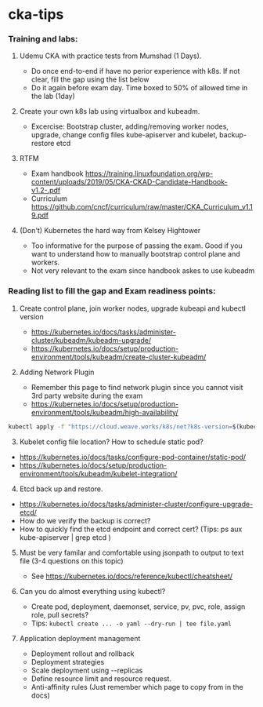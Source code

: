 # cka-tips

### Training and labs: 

  1. Udemu CKA with practice tests from Mumshad (1 Days).
     - Do once end-to-end if have no perior experience with k8s. If not clear, fill the gap using the list below
     - Do it again before exam day. Time boxed to 50% of allowed time in the lab (1day)

  2. Create your own k8s lab using virtualbox and kubeadm.
     - Excercise: Bootstrap cluster, adding/removing worker nodes, upgrade, change config files kube-apiserver and kubelet, backup-restore etcd

  3. RTFM
     - Exam handbook https://training.linuxfoundation.org/wp-content/uploads/2019/05/CKA-CKAD-Candidate-Handbook-v1.2-.pdf
     - Curriculum https://github.com/cncf/curriculum/raw/master/CKA_Curriculum_v1.19.pdf

  3. (Don't) Kubernetes the hard way from Kelsey Hightower
     - Too informative for the purpose of passing the exam. Good if you want to understand how to manually bootstrap control plane and workers.
     - Not very relevant to the exam since handbook askes to use kubeadm

### Reading list to fill the gap and Exam readiness points:

1. Create control plane, join worker nodes, upgrade kubeapi and kubectl version
   - https://kubernetes.io/docs/tasks/administer-cluster/kubeadm/kubeadm-upgrade/
   - https://kubernetes.io/docs/setup/production-environment/tools/kubeadm/create-cluster-kubeadm/


2. Adding Network Plugin
   - Remember this page to find network plugin since you cannot visit 3rd party website during the exam
   - https://kubernetes.io/docs/setup/production-environment/tools/kubeadm/high-availability/

```bash
kubectl apply -f "https://cloud.weave.works/k8s/net?k8s-version=$(kubectl version | base64 | tr -d '\n')"
```

3. Kubelet  config file location? How to schedule static pod?
  - https://kubernetes.io/docs/tasks/configure-pod-container/static-pod/
  - https://kubernetes.io/docs/setup/production-environment/tools/kubeadm/kubelet-integration/


4. Etcd back up and restore.  
  - https://kubernetes.io/docs/tasks/administer-cluster/configure-upgrade-etcd/
  - How do we verify the backup is correct?
  - How to quickly find the etcd endpoint and correct cert?  (Tips: ps aux kube-apiserver | grep etcd )

5. Must be very familar and comfortable using jsonpath to output to text file (3-4 questions on this topic)
   - See https://kubernetes.io/docs/reference/kubectl/cheatsheet/


6. Can you do almost everything using kubectl? 
   - Create pod, deployment, daemonset, service, pv, pvc, role, assign role, pull secrets?
   - Tips:  `kubectl create ... -o yaml --dry-run | tee file.yaml `
	  
	  
7. Application deployment management
   - Deployment rollout and rollback
   - Deployment strategies
   - Scale deployment using --replicas
   - Define resource limit and resource request.
   - Anti-affinity rules (Just remember which page to copy from in the docs)
